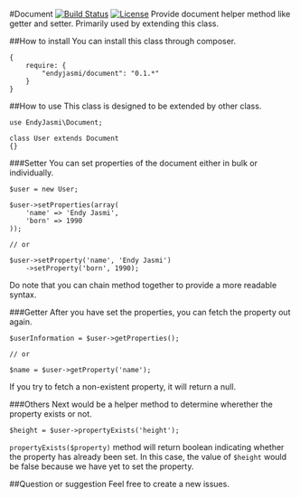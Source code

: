 #Document [![Build Status](https://travis-ci.org/endyjasmi/document.svg?branch=develop)](https://travis-ci.org/endyjasmi/document) [![License](https://poser.pugx.org/endyjasmi/document/license.svg)](https://packagist.org/packages/endyjasmi/document)
Provide document helper method like getter and setter. Primarily used by extending this class.

##How to install
You can install this class through composer.
```
{
	require: {
		"endyjasmi/document": "0.1.*"
	}
}
```

##How to use
This class is designed to be extended by other class.
```
use EndyJasmi\Document;

class User extends Document
{}
```

###Setter
You can set properties of the document either in bulk or individually.
```
$user = new User;

$user->setProperties(array(
	'name' => 'Endy Jasmi',
	'born' => 1990
));

// or

$user->setProperty('name', 'Endy Jasmi')
	->setProperty('born', 1990);
```
Do note that you can chain method together to provide a more readable syntax.

###Getter
After you have set the properties, you can fetch the property out again.
```
$userInformation = $user->getProperties();

// or

$name = $user->getProperty('name');
```
If you try to fetch a non-existent property, it will return a null.


###Others
Next would be a helper method to determine wherether the property exists or not.
```
$height = $user->propertyExists('height');
```
`propertyExists($property)` method will return boolean indicating whether the property has already been set. In this case, the value of `$height` would be false because we have yet to set the property.

##Question or suggestion
Feel free to create a new issues.